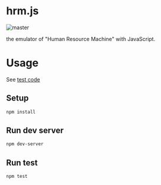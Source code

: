 # hrm.js
![master](https://travis-ci.org/ymizushi/hrm-js.svg?branch=master)


the emulator of "Human Resource Machine" with JavaScript.


# Usage

See [test code](https://github.com/ymizushi/hrm-js/tree/master/test/machine_test.js)

## Setup
```sh
npm install
```

## Run dev server
```sh
npm dev-server
```

## Run test
```sh
npm test
```
